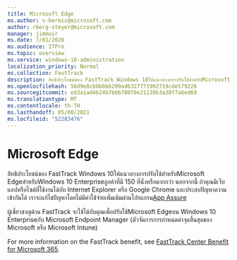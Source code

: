 ```yaml
---
title: Microsoft Edge
ms.author: v-bermic@microsoft.com
author: rberg-steyer@microsoft.com
manager: jimmuir
ms.date: 7/01/2020
ms.audience: ITPro
ms.topic: overview
ms.service: windows-10-administration
localization_priority: Normal
ms.collection: FastTrack
description: สิทธิประโยชน์ของ FastTrack Windows 10ให้แนวทางการปรับใช้สําหรับMicrosoft EdgeสําหรับWindows 10 Enterpriseลูกค้าที่มี 150 ที่นั่งหรือมากกว่า
ms.openlocfilehash: 56d9e8cb6bbb6209ad6327771992719cde579226
ms.sourcegitcommit: ed3a1ad4b24b7b6b78070e21139b3a38f7a6ed69
ms.translationtype: MT
ms.contentlocale: th-TH
ms.lasthandoff: 05/08/2021
ms.locfileid: "52283476"
---
```

# <a name="microsoft-edge"></a>Microsoft Edge

สิทธิประโยชน์ของ FastTrack Windows 10ให้แนวทางการปรับใช้สําหรับMicrosoft EdgeสําหรับWindows 10 Enterpriseลูกค้าที่มี 150 ที่นั่งหรือมากกว่า นอกจากนี้ ถ้าคุณมีเว็บแอปหรือไซต์ที่ใช้งานได้กับ Internet Explorer หรือ Google Chrome และประสบปัญหาความเข้ากันได้ เราจะแก้ไขปัญหาโดยไม่มีค่าใช้จ่ายเพิ่มเติมผ่านโปรแกรม[App Assure](Win-10-app-assure.md)

ผู้เชี่ยวชาญด้าน FastTrack จะใช้ได้กับคุณเพื่อปรับใช้Microsoft Edgeบน Windows 10 Enterpriseกับ Microsoft Endpoint Manager (ตัวจัดการการกําหนดค่าจุดสิ้นสุดของ Microsoft หรือ Microsoft Intune)

For more information on the FastTrack benefit, see [FastTrack Center Benefit for Microsoft 365](introduction.md).
